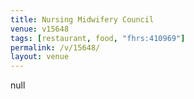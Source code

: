 ```yaml
---
title: Nursing Midwifery Council
venue: v15648
tags: [restaurant, food, "fhrs:410969"]
permalink: /v/15648/
layout: venue
---
```

null